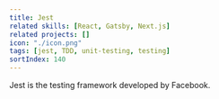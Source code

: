 ```yaml
---
title: Jest
related skills: [React, Gatsby, Next.js]
related projects: []
icon: "./icon.png"
tags: [jest, TDD, unit-testing, testing]
sortIndex: 140
---
```


Jest is the testing framework developed by Facebook.
